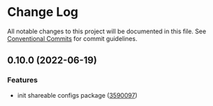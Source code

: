 # Change Log

All notable changes to this project will be documented in this file.
See [Conventional Commits](https://conventionalcommits.org) for commit guidelines.

## 0.10.0 (2022-06-19)


### Features

* init shareable configs package ([3590097](https://github.com/JulianCataldo/astro/commit/3590097d7bc41b52f0122adf4baecea22da40ee3))
